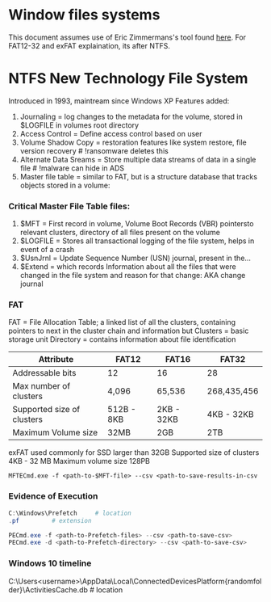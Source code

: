 # Window files systems

This document assumes use of Eric Zimmermans's tool found [here](https://ericzimmerman.github.io/#!index.md). For FAT12-32 and exFAT explaination, its after NTFS.

# NTFS New Technology File System

Introduced in 1993, maintream since Windows XP
Features added:  
1. Journaling = log changes to the metadata for the volume, stored in $LOGFILE in volumes root directory
1. Access Control	= Define access control based on user
1. Volume Shadow Copy = restoration features like system restore, file version recovery # !ransomware deletes this
1. Alternate Data Sreams = Store multiple data streams of data in a single file # !malware can hide in ADS
1. Master file table = similar to FAT, but is a structure database that tracks objects stored in a volume:

### Critical Master File Table files:	
1. $MFT =  First record in volume, Volume Boot Records (VBR) pointersto relevant clusters, directory of all files present on the volume  
1. $LOGFILE = Stores all transactional logging of the file system, helps in event of a crash  
1. $UsnJrnl = Update Sequence Number (USN) journal, present in the...
1. $Extend = which records Information about all the files that were changed in the file system and reason for that change: AKA change journal

### FAT
FAT = File Allocation Table; a linked list of all the clusters, containing pointers to next in the cluster chain and information but
Clusters = basic storage unit
Directory = contains information about file identification

Attribute | FAT12 | FAT16 | FAT32
--- | --- | --- | ---
Addressable bits | 12 | 16 | 28
Max number of clusters | 4,096 | 65,536 | 268,435,456
Supported size of clusters | 512B - 8KB | 2KB - 32KB | 4KB - 32KB
Maximum Volume size	 | 32MB | 2GB | 2TB

exFAT used commonly for SSD larger than 32GB
Supported size of clusters 	4KB - 32 MB	
Maximum volume size		128PB 

```batch
MFTECmd.exe -f <path-to-$MFT-file> --csv <path-to-save-results-in-csv
```

### Evidence of Execution
```powershell
C:\Windows\Prefetch 	# location
.pf			# extension

PECmd.exe -f <path-to-Prefetch-files> --csv <path-to-save-csv>
PECmd.exe -d <path-to-Prefetch-directory> --csv <path-to-save-csv>
```

### Windows 10 timeline
C:\Users\<username>\AppData\Local\ConnectedDevicesPlatform\{randomfolder}\ActivitiesCache.db # location

